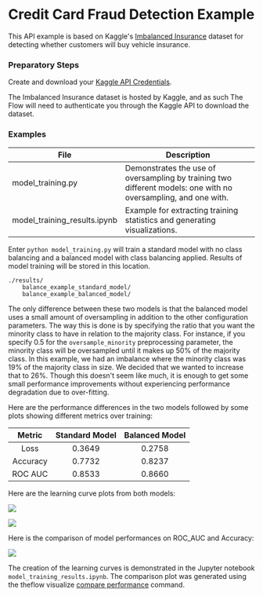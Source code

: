 # Credit Card Fraud Detection Example

This API example is based on Kaggle's [Imbalanced Insurance](https://www.kaggle.com/arashnic/imbalanced-data-practice) dataset for detecting whether customers will buy vehicle insurance.

### Preparatory Steps

Create and download your [Kaggle API Credentials](https://github.com/Kaggle/kaggle-api#api-credentials).

The Imbalanced Insurance dataset is hosted by Kaggle, and as such The Flow will need to authenticate you through the Kaggle API to download the dataset.

### Examples

| File                         | Description                                                                                                    |
| ---------------------------- | -------------------------------------------------------------------------------------------------------------- |
| model_training.py            | Demonstrates the use of oversampling by training two different models: one with no oversampling, and one with. |
| model_training_results.ipynb | Example for extracting training statistics and generating visualizations.                                      |

Enter `python model_training.py` will train a standard model with no class balancing and a balanced model with class balancing applied. Results of model training will be stored in this location.

```
./results/
    balance_example_standard_model/
    balance_example_balanced_model/
```

The only difference between these two models is that the balanced model uses a small amount of oversampling in addition to the other configuration parameters.
The way this is done is by specifying the ratio that you want the minority class to have in relation to the majority class.
For instance, if you specify 0.5 for the `oversample_minority` preprocessing parameter, the minority class will be oversampled until it makes up 50% of the majority class.
In this example, we had an imbalance where the minority class was 19% of the majority class in size. We decided that we wanted to increase that to 26%.
Though this doesn't seem like much, it is enough to get some small performance improvements without experiencing performance degradation due to over-fitting.

Here are the performance differences in the two models followed by some plots showing different metrics over training:

|  Metric  | Standard Model | Balanced Model |
| :------: | :------------: | :------------: |
|   Loss   |     0.3649     |     0.2758     |
| Accuracy |     0.7732     |     0.8237     |
| ROC AUC  |     0.8533     |     0.8660     |

Here are the learning curve plots from both models:

![](../images/balance_example_accuracy_curves.png)

![](../images/balance_example_roc_auc_curves.png)

Here is the comparison of model performances on ROC_AUC and Accuracy:

![](../images/compare_performance_Response.png)

The creation of the learning curves is demonstrated in the Jupyter notebook `model_training_results.ipynb`. The comparison plot was generated using the theflow visualize [compare performance](https://theflow-ai.github.io/theflow-docs/0.4/user_guide/visualizations/#compare-performance) command.
